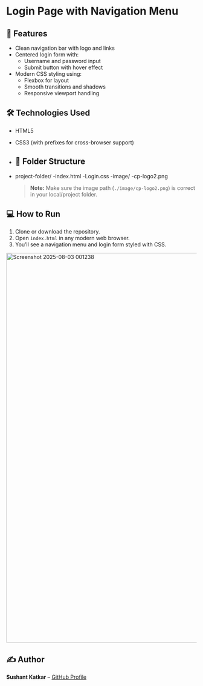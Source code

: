 # Login Page with Navigation Menu

## 🌟 Features

- Clean navigation bar with logo and links
- Centered login form with:
  - Username and password input
  - Submit button with hover effect
- Modern CSS styling using:
  - Flexbox for layout
  - Smooth transitions and shadows
  - Responsive viewport handling

## 🛠️ Technologies Used

- HTML5  
- CSS3 (with prefixes for cross-browser support)

- ## 📁 Folder Structure
- project-folder/
  -index.html
  -Login.css
  -image/
    -cp-logo2.png

  > **Note:** Make sure the image path (`./image/cp-logo2.png`) is correct in your local/project folder.

## 💻 How to Run

1. Clone or download the repository.
2. Open `index.html` in any modern web browser.
3. You’ll see a navigation menu and login form styled with CSS.

<img width="1913" height="1028" alt="Screenshot 2025-08-03 001238" src="https://github.com/user-attachments/assets/a4e72987-f75f-41e7-b072-ca63eb77a0ef" />

## ✍️ Author

**Sushant Katkar** – [GitHub Profile](https://github.com/SushantK264)

   
